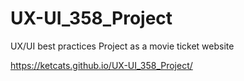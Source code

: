 # UX-UI_358_Project
UX/UI best practices Project as a movie ticket website

https://ketcats.github.io/UX-UI_358_Project/
